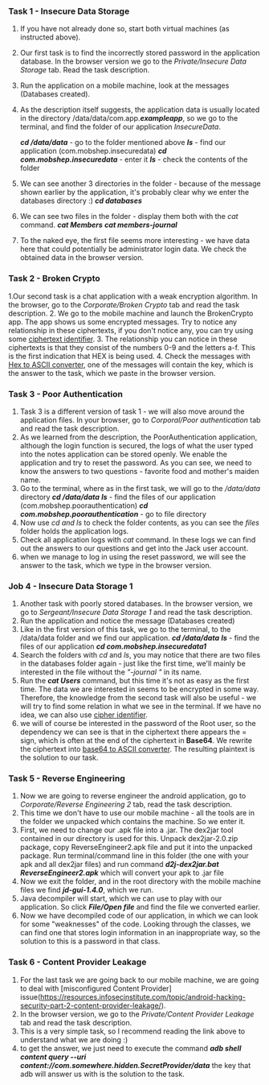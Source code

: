 ### Task 1 - Insecure Data Storage
1. If you have not already done so, start both virtual machines (as instructed above).
2. Our first task is to find the incorrectly stored password in the application database. In the browser version we go to the *Private/Insecure Data Storage* tab. Read the task description. 
3. Run the application on a mobile machine, look at the messages (Databases created).
4. As the description itself suggests, the application data is usually located in the directory /data/data/com.app.***exampleapp***, so we go to the terminal, and find the folder of our application *InsecureData*.
	
	***cd /data/data*** - go to the folder mentioned above
	***ls*** - find our application (com.mobshep.insecuredata)
	***cd com.mobshep.insecuredata*** - enter it
	***ls*** - check the contents of the folder
5. We can see another 3 directories in the folder - because of the message shown earlier by the application, it's probably clear why we enter the databases directory :)
	***cd databases***
6. We can see two files in the folder - display them both with the *cat* command.
	***cat Members***
	***cat members-journal***
7. To the naked eye, the first file seems more interesting - we have data here that could potentially be administrator login data. We check the obtained data in the browser version.

### Task 2 - Broken Crypto
1.Our second task is a chat application with a weak encryption algorithm. In the browser, go to the *Corporate/Broken Crypto* tab and read the task description. 
2. We go to the mobile machine and launch the BrokenCrypto app. The app shows us some encrypted messages. Try to notice any relationship in these ciphertexts, if you don't notice any, you can try using some [ciphertext identifier](https://www.boxentriq.com/code-breaking/cipher-identifier). 
3. The relationship you can notice in these ciphertexts is that they consist of the numbers 0-9 and the letters a-f. This is the first indication that HEX is being used.
4. Check the messages with [Hex to ASCII converter](https://www.rapidtables.com/convert/number/hex-to-ascii.html), one of the messages will contain the key, which is the answer to the task, which we paste in the browser version. 
### Task 3 - Poor Authentication
1. Task 3 is a different version of task 1 - we will also move around the application files. In your browser, go to *Corporal/Poor authentication* tab and read the task description. 
2. As we learned from the description, the PoorAuthentication application, although the login function is secured, the logs of what the user typed into the notes application can be stored openly. We enable the application and try to reset the password. As you can see, we need to know the answers to two questions - favorite food and mother's maiden name. 
3. Go to the terminal, where as in the first task, we will go to the */data/data* directory
	***cd /data/data***
	***ls*** - find the files of our application (com.mobshep.poorauthentication)
	***cd com.mobshep.poorauthentication*** - go to file directory
4. Now use *cd and ls* to check the folder contents, as you can see the *files* folder holds the application logs. 
5. Check all application logs with *cat* command. In these logs we can find out the answers to our questions and get into the Jack user account. 
6. when we manage to log in using the reset password, we will see the answer to the task, which we type in the browser version. 
### Job 4 - Insecure Data Storage 1
1. Another task with poorly stored databases. In the browser version, we go to *Sergeant/Insecure Data Storage 1* and read the task description. 
2. Run the application and notice the message (Databases created)
3. Like in the first version of this task, we go to the terminal, to the /data/data folder and we find our application. 
	***cd /data/data***
	***ls*** - find the files of our application
	***cd com.mobshep.insecuredata1***
4. Search the folders with *cd* and *ls*, you may notice that there are two files in the databases folder again - just like the first time, we'll mainly be interested in the file without the *"-journal "* in its name. 
5. Run the ***cat Users*** command, but this time it's not as easy as the first time. The data we are interested in seems to be encrypted in some way. Therefore, the knowledge from the second task will also be useful - we will try to find some relation in what we see in the terminal. If we have no idea, we can also use [cipher identifier](https://www.boxentriq.com/code-breaking/cipher-identifier). 
6. we will of course be interested in the password of the Root user, so the dependency we can see is that in the ciphertext there appears the = sign, which is often at the end of the ciphertext in **Base64**. We rewrite the ciphertext into [base64 to ASCII converter](http://practicalcryptography.com/ciphers/base64-cipher/). The resulting plaintext is the solution to our task. 
### Task 5 - Reverse Engineering
1. Now we are going to reverse engineer the android application, go to *Corporate/Reverse Engineering 2* tab, read the task description. 
2. This time we don't have to use our mobile machine - all the tools are in the folder we unpacked which contains the machine. So we enter it.
3. First, we need to change our .apk file into a .jar. The dex2jar tool contained in our directory is used for this. Unpack dex2jar-2.0.zip package, copy ReverseEngineer2.apk file and put it into the unpacked package. Run terminal/command line in this folder (the one with your apk and all dex2jar files) and run command ***d2j-dex2jar.bat ReverseEngineer2.apk*** which will convert your apk to .jar file
4. Now we exit the folder, and in the root directory with the mobile machine files we find ***jd-gui-1.4.0***, which we run. 
5. Java decompiler will start, which we can use to play with our application. So click ***File/Open file*** and find the file we converted earlier. 
6. Now we have decompiled code of our application, in which we can look for some "weaknesses" of the code. Looking through the classes, we can find one that stores login information in an inappropriate way, so the solution to this is a password in that class. 
### Task 6 - Content Provider Leakage
1. For the last task we are going back to our mobile machine, we are going to deal with [misconfigured Content Provider] issue(https://resources.infosecinstitute.com/topic/android-hacking-security-part-2-content-provider-leakage/). 
2. In the browser version, we go to the *Private/Content Provider Leakage* tab and read the task description.
3. This is a very simple task, so I recommend reading the link above to understand what we are doing :)
4. to get the answer, we just need to execute the command 
	***adb shell content query --uri content://com.somewhere.hidden.SecretProvider/data***
the key that adb will answer us with is the solution to the task. 

